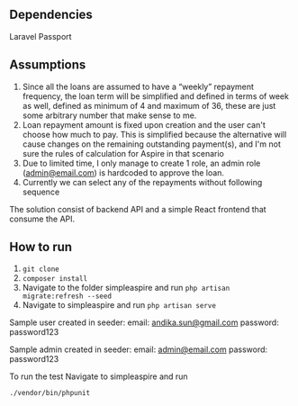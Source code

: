 ## Dependencies
Laravel Passport

## Assumptions
1. Since all the loans are assumed to have a “weekly” repayment frequency, the loan term will be simplified and defined in terms of week as well, defined as minimum of 4 and maximum of 36, these are just some arbitrary number that make sense to me.
2. Loan repayment amount is fixed upon creation and the user can't choose how much to pay. This is simplified because the alternative will cause changes on the remaining outstanding payment(s), and I'm not sure the rules of calculation for Aspire in that scenario
3. Due to limited time, I only manage to create 1 role, an admin role (admin@email.com) is hardcoded to approve the loan.
4. Currently we can select any of the repayments without following sequence

The solution consist of backend API and a simple React frontend that consume the API.

## How to run
1) ```git clone```
2) ```composer install```
2) Navigate to the folder simpleaspire and run 
```php artisan migrate:refresh --seed```
3) Navigate to simpleaspire and run
```php artisan serve ```

Sample user created in seeder:
email: andika.sun@gmail.com
password: password123

Sample admin created in seeder:
email: admin@email.com
password: password123

To run the test
Navigate to simpleaspire and run
```
./vendor/bin/phpunit
```
